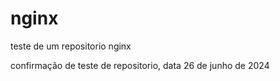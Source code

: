 # nginx

teste de um repositorio nginx

confirmação de teste de repositorio, data 26 de junho de 2024
